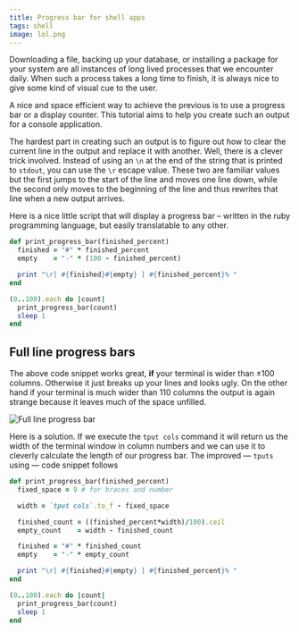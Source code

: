 ```yaml
---
title: Progress bar for shell apps
tags: shell
image: lol.png
---
```


Downloading a file, backing up your database, or installing a package for your system are all instances of long lived processes that we encounter daily. When such a process takes a long time to finish, it is always nice to give some kind of visual cue to the user.

A nice and space efficient way to achieve the previous is to use a progress bar or a display counter. This tutorial aims to help you create such an output for a console application.

The hardest part in creating such an output is to figure out how to clear the current line in the output and replace it with another. Well, there is a clever trick involved. Instead of using an `\n` at the end of the string that is printed to `stdout`, you can use the `\r` escape value. These two are familiar values but the first jumps to the start of the line and moves one line down, while the second only moves to the beginning of the line and thus rewrites that line when a new output arrives.

Here is a nice little script that will display a progress bar &ndash; written in the ruby programming language, but easily translatable to any other.

``` ruby
def print_progress_bar(finished_percent)
  finished = "#" * finished_percent
  empty    = "-" * (100 - finished_percent)

  print "\r[ #{finished}#{empty} ] #{finished_percent}% "
end

(0..100).each do |count|
  print_progress_bar(count)
  sleep 1
end
```

## Full line progress bars

The above code snippet works great, **if** your terminal is wider than ±100 columns. Otherwise it just breaks up your lines and looks ugly. On the other hand if your terminal is much wider than 110 columns the output 
is again strange because it leaves much of the space unfilled.

![Full line progress bar](https://d23f6h5jpj26xu.cloudfront.net/2juf16zexpkqng_small.png)

Here is a solution. If we execute the `tput cols` command it will return us the width of the terminal window in column numbers and we can use it to cleverly calculate the length of our progress bar. The improved &mdash; `tputs` using &mdash; code snippet follows

``` ruby
def print_progress_bar(finished_percent)
  fixed_space = 9 # for braces and number

  width = `tput cols`.to_f - fixed_space

  finished_count = ((finished_percent*width)/100).ceil
  empty_count    = width - finished_count

  finished = "#" * finished_count
  empty    = "-" * empty_count

  print "\r[ #{finished}#{empty} ] #{finished_percent}% "
end

(0..100).each do |count|
  print_progress_bar(count)
  sleep 1
end
```

